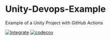 # Unity-Devops-Example
Example of a Unity Project with GitHub Actions

[![Integrate](https://github.com/MitchDroo/Unity-Devops-Example/actions/workflows/integrate.yml/badge.svg)](https://github.com/MitchDroo/Unity-CI-Example/actions/workflows/integrate.yml)
[![codecov](https://codecov.io/gh/MitchDroo/Unity-Devops-Example/branch/main/graph/badge.svg?token=JG1SKYZRNY)](https://codecov.io/gh/MitchDroo/Unity-CI-Example)
